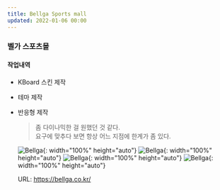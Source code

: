```yaml
---
title: Bellga Sports mall
updated: 2022-01-06 00:00
---
```


### 벨가 스포츠몰
  
#### 작업내역
- KBoard 스킨 제작
- 테마 제작
- 반응형 제작
  
	>좀 다이나믹한 걸 원했던 것 같다.  
	>요구에 맞추다 보면 항상 어느 지점에 한계가 좀 있다.
 
	![Bellga](https://github.com/project0210/project0210.github.io/blob/master/_posts/images/bellga/001.png?raw=true){: width="100%" height="auto"}
	![Bellga](https://github.com/project0210/project0210.github.io/blob/master/_posts/images/bellga/002.png?raw=true){: width="100%" height="auto"}
	![Bellga](https://github.com/project0210/project0210.github.io/blob/master/_posts/images/bellga/003.png?raw=true){: width="100%" height="auto"}
	![Bellga](https://github.com/project0210/project0210.github.io/blob/master/_posts/images/bellga/004.png?raw=true){: width="100%" height="auto"}
  
	URL: https://bellga.co.kr/
